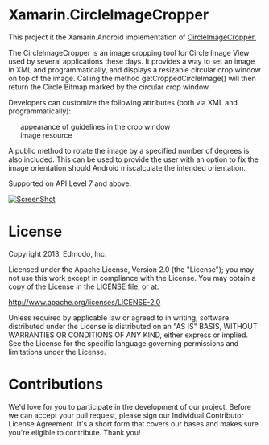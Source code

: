 Xamarin.CircleImageCropper
==========================


<p>This project it the Xamarin.Android implementation of <a href='https://github.com/rachitwatts/CircleImageCropper'>CircleImageCropper.</a>

<p>The CircleImageCropper is an image cropping tool for Circle Image View used by several applications these days. 
It provides a way to set an image in XML and programmatically, and displays a resizable circular crop window on top of the image. 
Calling the method getCroppedCircleImage() will then return the Circle Bitmap marked by the circular crop window.</p>

<p>Developers can customize the following attributes (both via XML and programmatically):</p>

<ul class="task-list">
<li>appearance of guidelines in the crop window</li>
<li>image resource</li>
</ul><p>A public method to rotate the image by a specified number of degrees is also included. This can be used to provide the user with an option to fix the image orientation should Android miscalculate the intended orientation.</p>

<p>Supported on API Level 7 and above.</p>

<p><a href="https://camo.githubusercontent.com/1deba47b95754ffdc4f6d8a6e7b7614ef40882ab/687474703a2f2f692e696d6775722e636f6d2f686e644d7a6d6d2e706e67" target="_blank"><img src="https://camo.githubusercontent.com/1deba47b95754ffdc4f6d8a6e7b7614ef40882ab/687474703a2f2f692e696d6775722e636f6d2f686e644d7a6d6d2e706e67" alt="ScreenShot" data-canonical-src="http://i.imgur.com/hndMzmm.png" style="max-width:100%;"></a></p>

<h1>
<a name="user-content-license" class="anchor" href="#license" aria-hidden="true"><span class="octicon octicon-link"></span></a>License</h1>

<p>Copyright 2013, Edmodo, Inc. </p>

<p>Licensed under the Apache License, Version 2.0 (the "License"); you may not use this work except in compliance with the License.
You may obtain a copy of the License in the LICENSE file, or at:</p>

<p><a href="http://www.apache.org/licenses/LICENSE-2.0">http://www.apache.org/licenses/LICENSE-2.0</a></p>

<p>Unless required by applicable law or agreed to in writing, software distributed under the License is distributed on an "AS IS" BASIS, WITHOUT WARRANTIES OR CONDITIONS OF ANY KIND, either express or implied. See the License for the specific language governing permissions and limitations under the License.</p>

<h1>
<a name="user-content-contributions" class="anchor" href="#contributions" aria-hidden="true"><span class="octicon octicon-link"></span></a>Contributions</h1>

<p>We'd love for you to participate in the development of our project. Before we can accept your pull request, please sign our Individual Contributor License Agreement. It's a short form that covers our bases and makes sure you're eligible to contribute. Thank you!</p>



